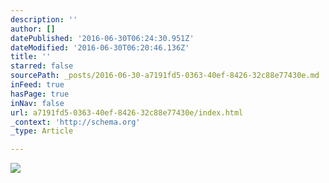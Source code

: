 ```yaml
---
description: ''
author: []
datePublished: '2016-06-30T06:24:30.951Z'
dateModified: '2016-06-30T06:20:46.136Z'
title: ''
starred: false
sourcePath: _posts/2016-06-30-a7191fd5-0363-40ef-8426-32c88e77430e.md
inFeed: true
hasPage: true
inNav: false
url: a7191fd5-0363-40ef-8426-32c88e77430e/index.html
_context: 'http://schema.org'
_type: Article

---
```

![](https://the-grid-user-content.s3-us-west-2.amazonaws.com/daf7964a-6a3e-4268-9740-552184375330.jpg)